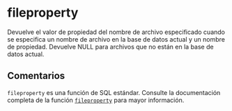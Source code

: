 ﻿---
SidebarGroup: "index-system-functions"
Autogenerated: true
---

# fileproperty

Devuelve el valor de propiedad del nombre de archivo especificado cuando se especifica un nombre de archivo en la base de datos actual y un nombre de propiedad. Devuelve NULL para archivos que no están en la base de datos actual.

## Comentarios 

`fileproperty` es una función de SQL estándar. Consulte la documentación completa de la función [`fileproperty`](https://learn.microsoft.com/es-es/sql/t-sql/functions/fileproperty-transact-sql) para mayor información.
